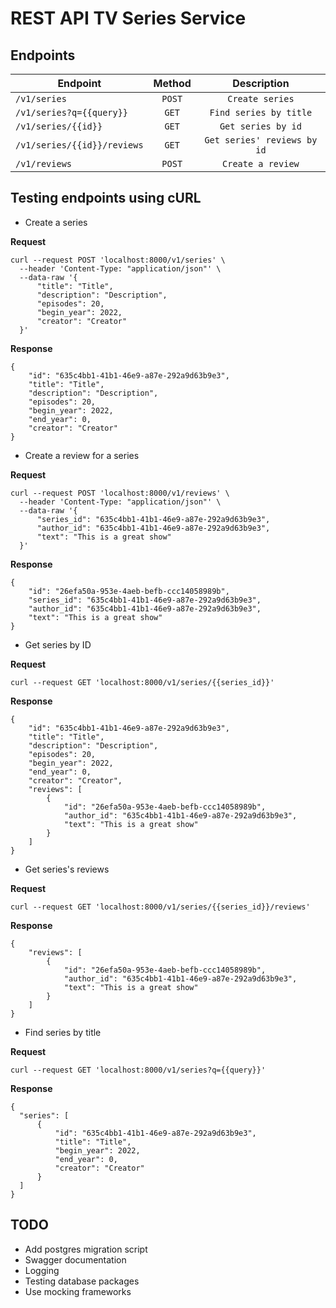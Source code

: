 # REST API TV Series Service

## Endpoints

| Endpoint                    | Method | Description |
| --------------------------- | :----: | :-------------------------: |
| `/v1/series`                | `POST` | `Create series`             |
| `/v1/series?q={{query}}`    | `GET`  | `Find series by title`      |
| `/v1/series/{{id}}`         | `GET`  | `Get series by id`          |
| `/v1/series/{{id}}/reviews` | `GET`  | `Get series' reviews by id` |
| `/v1/reviews`               | `POST` | `Create a review`           |

## Testing endpoints using cURL

- Create a series

**Request**

```
curl --request POST 'localhost:8000/v1/series' \
  --header 'Content-Type: "application/json"' \
  --data-raw '{
      "title": "Title",
      "description": "Description",
      "episodes": 20,
      "begin_year": 2022,
      "creator": "Creator"
  }'
```

**Response**
```
{
    "id": "635c4bb1-41b1-46e9-a87e-292a9d63b9e3",
    "title": "Title",
    "description": "Description",
    "episodes": 20,
    "begin_year": 2022,
    "end_year": 0,
    "creator": "Creator"
}
```

- Create a review for a series

**Request**

```
curl --request POST 'localhost:8000/v1/reviews' \
  --header 'Content-Type: "application/json"' \
  --data-raw '{
      "series_id": "635c4bb1-41b1-46e9-a87e-292a9d63b9e3",
      "author_id": "635c4bb1-41b1-46e9-a87e-292a9d63b9e3",
      "text": "This is a great show"
  }'
```

**Response**

```
{
    "id": "26efa50a-953e-4aeb-befb-ccc14058989b",
    "series_id": "635c4bb1-41b1-46e9-a87e-292a9d63b9e3",
    "author_id": "635c4bb1-41b1-46e9-a87e-292a9d63b9e3",
    "text": "This is a great show"
}
```

- Get series by ID

**Request**

`curl --request GET 'localhost:8000/v1/series/{{series_id}}'`

**Response**

```
{
    "id": "635c4bb1-41b1-46e9-a87e-292a9d63b9e3",
    "title": "Title",
    "description": "Description",
    "episodes": 20,
    "begin_year": 2022,
    "end_year": 0,
    "creator": "Creator",
    "reviews": [
        {
            "id": "26efa50a-953e-4aeb-befb-ccc14058989b",
            "author_id": "635c4bb1-41b1-46e9-a87e-292a9d63b9e3",
            "text": "This is a great show"
        }
    ]
}
```

- Get series's reviews

**Request**

`curl --request GET 'localhost:8000/v1/series/{{series_id}}/reviews'`

**Response**

```
{
    "reviews": [
        {
            "id": "26efa50a-953e-4aeb-befb-ccc14058989b",
            "author_id": "635c4bb1-41b1-46e9-a87e-292a9d63b9e3",
            "text": "This is a great show"
        }
    ]
}
```

- Find series by title

**Request**

`curl --request GET 'localhost:8000/v1/series?q={{query}}'`

**Response**

```
{
  "series": [
      {
          "id": "635c4bb1-41b1-46e9-a87e-292a9d63b9e3",
          "title": "Title",
          "begin_year": 2022,
          "end_year": 0,
          "creator": "Creator"
      }
  ]
}
```

## TODO

- Add postgres migration script
- Swagger documentation
- Logging 
- Testing database packages
- Use mocking frameworks
